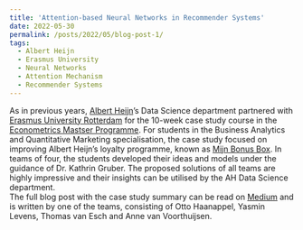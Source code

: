 ```yaml
---
title: 'Attention-based Neural Networks in Recommender Systems'
date: 2022-05-30
permalink: /posts/2022/05/blog-post-1/
tags:
  - Albert Heijn
  - Erasmus University
  - Neural Networks
  - Attention Mechanism
  - Recommender Systems
---
```


As in previous years, [Albert Heijn](https://en.wikipedia.org/wiki/Albert_Heijn)’s Data Science department partnered with [Erasmus University Rotterdam](https://www.eur.nl/en) for the 10-week case study course in the [Econometrics Mastser Programme](https://www.eur.nl/en/master/econometrics/programme-overview). For students in the Business Analytics and Quantitative Marketing specialisation, the case study focused on improving Albert Heijn’s loyalty programme, known as [Mijn Bonus Box](https://www.ah.nl/acties/bonusbox). In teams of four, the students developed their ideas and models under the guidance of Dr. Kathrin Gruber. The proposed solutions of all teams are highly impressive and their insights can be utilised by the AH Data Science department.
<br>
The full blog post with the case study summary can be read on [Medium](https://blog.ah.technology/attention-based-neural-networks-in-recommender-systems-albert-heijn-erasmus-university-case-study-4de9dbb02e8e) and is written by one of the teams, consisting of Otto Haanappel, Yasmin Levens, Thomas van Esch and Anne van Voorthuijsen.



